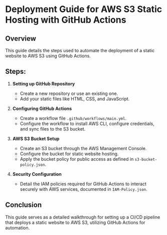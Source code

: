 # Deployment Guide for AWS S3 Static Hosting with GitHub Actions

## Overview
This guide details the steps used to automate the deployment of a static website to AWS S3 using GitHub Actions.

## Steps:

1. **Setting up GitHub Repository**
   - Create a new repository or use an existing one.
   - Add your static files like HTML, CSS, and JavaScript.

2. **Configuring GitHub Actions**
   - Create a workflow file `.github/workflows/main.yml`.
   - Configure the workflow to install AWS CLI, configure credentials, and sync files to the S3 bucket.

3. **AWS S3 Bucket Setup**
   - Create an S3 bucket through the AWS Management Console.
   - Configure the bucket for static website hosting.
   - Apply the bucket policy for public access as defined in `s3-bucket-policy.json`.

4. **Security Configuration**
   - Detail the IAM policies required for GitHub Actions to interact securely with AWS services, documented in `IAM-Policy.json`.

## Conclusion
This guide serves as a detailed walkthrough for setting up a CI/CD pipeline that deploys a static website to AWS S3, utilizing GitHub Actions for automation.
